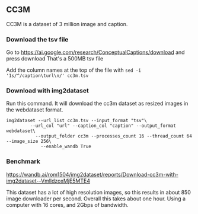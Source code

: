 ## CC3M

CC3M is a dataset of 3 million image and caption.

### Download the tsv file

Go to https://ai.google.com/research/ConceptualCaptions/download and press download
That's a 500MB tsv file

Add the column names at the top of the file with `sed -i '1s/^/caption\turl\n/' cc3m.tsv`

### Download with img2dataset

Run this command. It will download the cc3m dataset as resized images in the webdataset format.

```
img2dataset --url_list cc3m.tsv --input_format "tsv"\
         --url_col "url" --caption_col "caption" --output_format webdataset\
           --output_folder cc3m --processes_count 16 --thread_count 64 --image_size 256\
             --enable_wandb True
```

### Benchmark

https://wandb.ai/rom1504/img2dataset/reports/Download-cc3m-with-img2dataset--VmlldzoxMjE5MTE4

This dataset has a lot of high resolution images, so this results in about 850 image downloader per second. Overall this takes about one hour. Using a computer with 16 cores, and 2Gbps of bandwidth.
